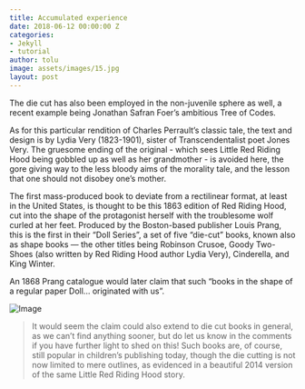 ```yaml
---
title: Accumulated experience
date: 2018-06-12 00:00:00 Z
categories:
- Jekyll
- tutorial
author: tolu
image: assets/images/15.jpg
layout: post
---
```


The die cut has also been employed in the non-juvenile sphere as well, a recent example being Jonathan Safran Foer’s ambitious Tree of Codes. 



As for this particular rendition of Charles Perrault’s classic tale, the text and design is by Lydia Very (1823-1901), sister of Transcendentalist poet Jones Very. The gruesome ending of the original - which sees Little Red Riding Hood being gobbled up as well as her grandmother - is avoided here, the gore giving way to the less bloody aims of the morality tale, and the lesson that one should not disobey one’s mother.

The first mass-produced book to deviate from a rectilinear format, at least in the United States, is thought to be this 1863 edition of Red Riding Hood, cut into the shape of the protagonist herself with the troublesome wolf curled at her feet. Produced by the Boston-based publisher Louis Prang, this is the first in their “Doll Series”, a set of five “die-cut” books, known also as shape books — the other titles being Robinson Crusoe, Goody Two-Shoes (also written by Red Riding Hood author Lydia Very), Cinderella, and King Winter. 

An 1868 Prang catalogue would later claim that such “books in the shape of a regular paper Doll... originated with us”. 
<div class="rounded jarallax min-vh-50 o-hidden" data-jarallax data-speed="0.2">
                  <img class="jarallax-img" src="assets/img/heros/hero-2.jpg" alt="Image">
                </div>

> It would seem the claim could also extend to die cut books in general, as we can’t find anything sooner, but do let us know in the comments if you have further light to shed on this! Such books are, of course, still popular in children’s publishing today, though the die cutting is not now limited to mere outlines, as evidenced in a beautiful 2014 version of the same Little Red Riding Hood story. 